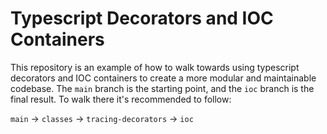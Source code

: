 # Typescript Decorators and IOC Containers

This repository is an example of how to walk towards using typescript decorators and IOC containers to create a more modular and maintainable codebase. The `main` branch is the starting point, and the `ioc` branch is the final result. To walk there it's recommended to follow:

`main` -> `classes` -> `tracing-decorators` -> `ioc`